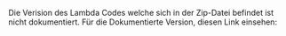 Die Verision des Lambda Codes welche sich in der Zip-Datei befindet ist nicht dokumentiert.
Für die Dokumentierte Version, diesen Link einsehen: 
